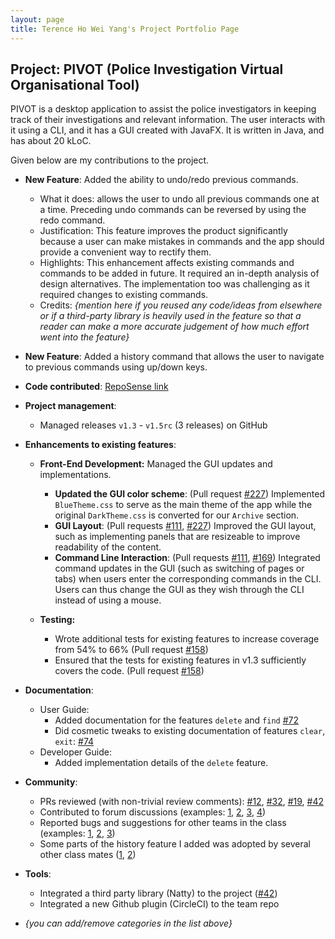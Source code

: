 ```yaml
---
layout: page
title: Terence Ho Wei Yang's Project Portfolio Page
---
```


## Project: PIVOT (Police Investigation Virtual Organisational Tool)

PIVOT is a desktop application to assist the police investigators in keeping track of their investigations and relevant information. The user interacts with it using a CLI, and it has a GUI created with JavaFX. It is written in Java, and has about 20 kLoC.

Given below are my contributions to the project.

* **New Feature**: Added the ability to undo/redo previous commands.
  * What it does: allows the user to undo all previous commands one at a time. Preceding undo commands can be reversed by using the redo command.
  * Justification: This feature improves the product significantly because a user can make mistakes in commands and the app should provide a convenient way to rectify them.
  * Highlights: This enhancement affects existing commands and commands to be added in future. It required an in-depth analysis of design alternatives. The implementation too was challenging as it required changes to existing commands.
  * Credits: *{mention here if you reused any code/ideas from elsewhere or if a third-party library is heavily used in the feature so that a reader can make a more accurate judgement of how much effort went into the feature}*

* **New Feature**: Added a history command that allows the user to navigate to previous commands using up/down keys.

* **Code contributed**: [RepoSense link](https://nus-cs2103-ay2021s1.github.io/tp-dashboard/#breakdown=true&search=&sort=groupTitle&sortWithin=title&since=2020-08-14&timeframe=commit&mergegroup=&groupSelect=groupByRepos&checkedFileTypes=docs~functional-code~test-code~other&tabOpen=true&tabType=authorship&tabAuthor=Vielheim&tabRepo=AY2021S1-CS2103-F09-2%2Ftp%5Bmaster%5D&authorshipIsMergeGroup=false&authorshipFileTypes=docs~functional-code~test-code)

* **Project management**:
  * Managed releases `v1.3` - `v1.5rc` (3 releases) on GitHub

* **Enhancements to existing features**:
  * **Front-End Development:** Managed the GUI updates and implementations.
    * **Updated the GUI color scheme**: (Pull request [\#227](https://github.com/AY2021S1-CS2103-F09-2/tp/pull/227)) Implemented `BlueTheme.css` to serve as the main theme of the app while the original `DarkTheme.css` is converted for our `Archive` section.
    * **GUI Layout**: (Pull requests [\#111](https://github.com/AY2021S1-CS2103-F09-2/tp/pull/111), [\#227](https://github.com/AY2021S1-CS2103-F09-2/tp/pull/227)) Improved the GUI layout, such as implementing panels that are resizeable to improve readability of the content.
    * **Command Line Interaction**: (Pull requests [\#111](https://github.com/AY2021S1-CS2103-F09-2/tp/pull/111), [\#169](https://github.com/AY2021S1-CS2103-F09-2/tp/pull/169)) Integrated command updates in the GUI (such as switching of pages or tabs) when users enter the corresponding commands in the CLI. Users can thus change the GUI as they wish through the CLI instead of using a mouse.
    
  * **Testing:** 
    * Wrote additional tests for existing features to increase coverage from 54% to 66% (Pull request [\#158](https://github.com/AY2021S1-CS2103-F09-2/tp/pull/158))
    * Ensured that the tests for existing features in v1.3 sufficiently covers the code. (Pull request [\#158](https://github.com/AY2021S1-CS2103-F09-2/tp/pull/158))
    
* **Documentation**:
  * User Guide:
    * Added documentation for the features `delete` and `find` [\#72]()
    * Did cosmetic tweaks to existing documentation of features `clear`, `exit`: [\#74]()
  * Developer Guide:
    * Added implementation details of the `delete` feature.

* **Community**:
  * PRs reviewed (with non-trivial review comments): [\#12](), [\#32](), [\#19](), [\#42]()
  * Contributed to forum discussions (examples: [1](), [2](), [3](), [4]())
  * Reported bugs and suggestions for other teams in the class (examples: [1](), [2](), [3]())
  * Some parts of the history feature I added was adopted by several other class mates ([1](), [2]())

* **Tools**:
  * Integrated a third party library (Natty) to the project ([\#42]())
  * Integrated a new Github plugin (CircleCI) to the team repo

* _{you can add/remove categories in the list above}_
